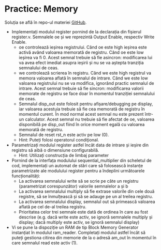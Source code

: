 # Practice: Memory

  Soluția se află în repo-ul materiei [GitHub](https://github.com/cs-pub-ro/computer-architecture/tree/main/chapters/verilog/memory/drills/tasks). 

 - Implementați modulul register pornind de la declarația din fișierul register.v. Semnalele oe și we reprezintă Output Enable, respectiv Write Enable.
    - oe controlează ieșirea registrului. Când oe este high ieșirea este activă având valoarea memorată de registru. Când oe este low ieșirea va fi 0. Acest semnal trebuie să fie asincron: modificarea lui va avea efect imediat asupra ieșirii și nu se va aștepta tranziția semnalului de ceas.
    - we controlează scrierea în registru. Când we este high registrul va memora valoarea aflată în semnalul de intrare. Când we este low valoarea registrului nu se va modifica, ignorând practic semnalul de intrare. Acest semnal trebuie să fie sincron: modificarea valorii memorate de registru se face doar în momentul tranziției semnalului de ceas.
    - Semnalul disp_out este folosit pentru afișare/debugging pe display, iar valoarea acestuia trebuie să fie cea memorată de registru în momentul curent. În mod normal acest semnal nu este prezent într-un calculator. Acest semnal nu trebuie să fie afectat de oe, valoarea disponibilă pe disp_out fiind în orice moment egală cu valoarea memorată de registru.
    - Semnalul de reset rst_n este activ pe low (0).
    - Hint: Puteți folosi operatorul condiţional.
 - Parametrizați modulul register astfel încât data de intrare și ieșire din registru să aibă o dimensiune configurabilă.
    - Hint: Utilizați construcția de limbaj parameter
 - Pornind de la interfața modulului sequential_multiplier din scheletul de cod, implementați un automat de stări care să folosească instanțe parametrizate ale modulului register pentru a îndeplini următoarele funcționalități:
    - La activarea semnalului write să se scrie pe câte un registru (parametrizat corespunzător) valorile semnalelor a și b
    - La activarea semnalului multiply să fie extrase valorile din cele două registre, să se înmulțească și să se adauge pe un al treilea registru.
    - La activarea semnalului display, semnalul out să primească valoarea aflată pe cel de-al treilea registru.
    - Prioritatea celor trei semnale este dată de ordinea în care au fost descrise (e.g. dacă write este activ, se ignoră semnalele multiply și display; dacă multiply este activ, se ignoră semnalul display)
 - Vi se pune la dispoziție un RAM de tip Block Memory Generator instanțiat în modulul ram_reader. Completați modulul astfel încât să puteți gestiona citirea din memorie de la o adresă am_out în momentul în care semnalul read este activ (1).